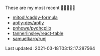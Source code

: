 These are my most recent 🌟🌟🌟🌟🌟

* [mitodl/caddy-formula](https://github.com/mitodl/caddy-formula)
* [aptly-dev/aptly](https://github.com/aptly-dev/aptly)
* [pnhowe/pydhcplib](https://github.com/pnhowe/pydhcplib)
* [tannerlinsley/react-table](https://github.com/tannerlinsley/react-table)
* [samuelkarp/runj](https://github.com/samuelkarp/runj)

Last updated: 2021-03-18T03:12:17.287564
